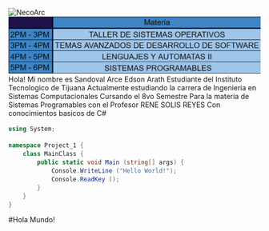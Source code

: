 ![NecoArc](https://media.tenor.com/Vb3g5JF3MB4AAAAj/neco-arc-taunt.gif)
![MiHorario](https://github.com/BearNX/BearNK/blob/main/HorarioGit.png)
Hola! Mi nombre es Sandoval Arce Edson Arath
Estudiante del Instituto Tecnologico de Tijuana
Actualmente estudiando la carrera de Ingenieria en Sistemas Computacionales
Cursando el 8vo Semestre
Para la materia de Sistemas Programables con el Profesor RENE SOLIS REYES
Con conocimientos basicos de C#

```csharp
using System;

namespace Project_1 {
    class MainClass {
        public static void Main (string[] args) {
            Console.WriteLine ("Hello World!");
            Console.ReadKey ();
        }
    }
}
```
#Hola Mundo!
